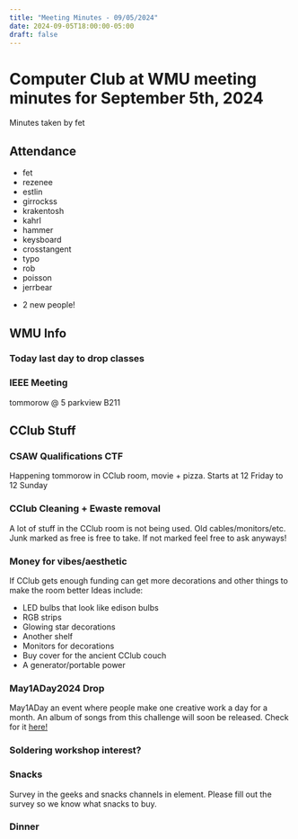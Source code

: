 ```yaml
---
title: "Meeting Minutes - 09/05/2024"
date: 2024-09-05T18:00:00-05:00
draft: false
---
```


# Computer Club at WMU meeting minutes for September 5th, 2024
Minutes taken by fet



## Attendance
* fet
* rezenee
* estlin
* girrockss
* krakentosh
* kahrl
* hammer
* keysboard
* crosstangent
* typo
* rob
* poisson
* jerrbear
+ 2 new people!



## WMU Info

### Today last day to drop classes

### IEEE Meeting 
tommorow @ 5 parkview B211



## CClub Stuff 

### CSAW Qualifications CTF
Happening tommorow in CClub room, movie + pizza. 
Starts at 12 Friday to 12 Sunday

### CClub Cleaning + Ewaste removal
A lot of stuff in the CClub room is not being used. Old cables/monitors/etc.
Junk marked as free is free to take. If not marked feel free to ask anyways!

### Money for vibes/aesthetic
If CClub gets enough funding can get more decorations and other things to make the room better
Ideas include:
* LED bulbs that look like edison bulbs
* RGB strips
* Glowing star decorations
* Another shelf
* Monitors for decorations
* Buy cover for the ancient CClub couch
* A generator/portable power



### May1ADay2024 Drop
May1ADay an event where people make one creative work a day for a month. An album of songs from this challenge will soon be released. Check for it [here!](https://cckc.bandcamp.com/)
### Soldering workshop interest?

### Snacks
Survey in the geeks and snacks channels in element. Please fill out the survey so we know what snacks to buy.

### Dinner
